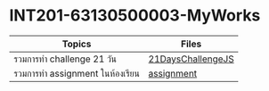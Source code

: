 # INT201-63130500003-MyWorks

| Topics                        | Files                                  |
| ----------------------------- | -------------------------------------- |
| รวมการทำ challenge 21 วัน      | [21DaysChallengeJS](INT201-63130500003-MyWorks/21DayChallengeJS)   |
| รวมการทำ assignment ในห้องเรียน | [assignment](INT201-63130500003-MyWorks/assignment)
